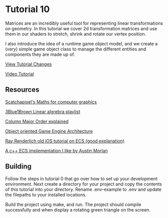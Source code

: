 # Tutorial 10

Matrices are an incredibly useful tool for representing linear transformations on geometry. In this tutorial we cover 2d transformation matrices and use them in our shaders to stretch, shrink and rotate our vertex position.

I also introduce the idea of a runtime game object model, and we create a (very) simple game object class to manage the different entities and components they are made up of. 

[View Tutorial Changes](https://github.com/blurrypiano/littleVulkanEngine/commit/c4d0ca7ac67c33b98c8dd69e854276e5e8281b6a) 

[Video Tutorial](https://youtu.be/gxUcgc88tD4)

## Resources

[Scatchapixel's Maths for computer graphics](https://www.scratchapixel.com/lessons/mathematics-physics-for-computer-graphics/geometry/points-vectors-and-normals)

[3Blue1Brown Linear algrebra playlist](https://www.youtube.com/playlist?list=PLZHQObOWTQDPD3MizzM2xVFitgF8hE_ab) 

[Column Major Order explained](https://www.scratchapixel.com/lessons/mathematics-physics-for-computer-graphics/geometry/row-major-vs-column-major-vector) 

[Object oriented Game Engine Architecture](https://homepages.fhv.at/thjo/lecturenotes/sysarch/game-engine-architecture.html#game-objects) 

[Ray Renderlich old iOS tutorial on ECS (good explanation)](https://www.raywenderlich.com/706-gameplaykit-tutorial-entity-component-system-agents-goals-and-behaviors)

[A c++ ECS implementation I like by Austin Morlan](https://austinmorlan.com/posts/entity_component_system/)

## Building

Follow the steps in tutorial 0 that go over how to set up your development environment. Next create a directory for your project and copy the contents of this tutorial into your directory. Rename .env-example to .env and update the filepaths to your installed locations.

Build the project using make, and run. The project should compile successfully and when display a rotating green triangle on the screen.
